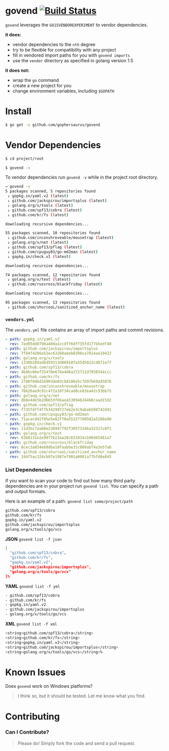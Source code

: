 govend [![Build Status](https://travis-ci.org/gophersaurus/govend.svg?branch=master)](https://travis-ci.org/gophersaurus/govend)
============================================================================================================================

`govend` leverages the `GO15VENDOREXPERIMENT` to vendor dependencies.

**it does:**
* vendor dependencies to the `nth` degree
* try to be flexible for compatibility with any project
* fill in vendored import paths for you with `govend imports`
* use the `vendor` directory as specified in golang version 1.5

**it does not:**
* wrap the `go` command
* create a new project for you
* change environment variables, including `$GOPATH`

Install
=======

```bash
$ go get -u github.com/gophersaurus/govend
```

Vendor Dependencies
===================

```bash
$ cd project/root

$ govend -v
```

To vendor dependencies run `govend -v` while in the project root directory.

```bash
→ govend -v
5 packages scanned, 5 repositories found
 ↓ gopkg.in/yaml.v2 (latest)
 ↓ github.com/jackspirou/importsplus (latest)
 ↓ golang.org/x/tools (latest)
 ↓ github.com/spf13/cobra (latest)
 ↓ github.com/kr/fs (latest)

downloading recursive dependencies...

55 packages scanned, 10 repositories found
 ↓ github.com/inconshreveable/mousetrap (latest)
 ↓ golang.org/x/net (latest)
 ↓ github.com/spf13/pflag (latest)
 ↓ github.com/cpuguy83/go-md2man (latest)
 ↓ gopkg.in/check.v1 (latest)

downloading recursive dependencies...

74 packages scanned, 12 repositories found
 ↓ golang.org/x/text (latest)
 ↓ github.com/russross/blackfriday (latest)

downloading recursive dependencies...

95 packages scanned, 13 repositories found
 ↓ github.com/shurcooL/sanitized_anchor_name (latest)
```

### `vendors.yml`

The `vendors.yml` file contains an array of import paths and commit revisions.

```yaml
- path: gopkg.in/yaml.v2
  rev: 7ad95dd0798a40da1ccdff6dff35fd177b5edf40
- path: github.com/jackspirou/importsplus
  rev: 7f84f4286a52ec63260adeb8398ca7814ae19422
- path: golang.org/x/tools
  rev: 1330b289ad6d59313d86910fa35d5022cd871e7f
- path: github.com/spf13/cobra
  rev: 4b86c66ef25470e678a4d6a372711d7050344ccc
- path: github.com/kr/fs
  rev: 2788f0dbd16903de03cb8186e5c7d97b69ad387b
- path: github.com/inconshreveable/mousetrap
  rev: 76626ae9c91c4f2a10f34cad8ce83ea42c93bb75
- path: golang.org/x/net
  rev: db8e4de5b2d6653f66aea53094624468caad15d2
- path: github.com/spf13/pflag
  rev: f735fdff4ffb34299727eb2e3c9abab588742d41
- path: github.com/cpuguy83/go-md2man
  rev: 71acacd42f85e5e82f70a55327789582a5200a90
- path: gopkg.in/check.v1
  rev: 11d3bc7aa68e238947792f30573146a3231fc0f1
- path: golang.org/x/text
  rev: 6368131e2e9977b23aa20c631034cb98d65461a7
- path: github.com/russross/blackfriday
  rev: 8cec3a854e68dba10faabbe31c089abf4a3e57a6
- path: github.com/shurcooL/sanitized_anchor_name
  rev: 244f5ac324cb97e1987ef901a0081a77bfd8e845
```

### List Dependencies
If you want to scan your code to find out how many third party dependencies are
in your project run `govend list`. You can specify a path and output formats.

Here is an example of a path: `govend list some/project/path`
```bash
github.com/spf13/cobra
github.com/kr/fs
gopkg.in/yaml.v2
github.com/jackspirou/importsplus
golang.org/x/tools/go/vcs
```

**JSON**
`govend list -f json`
```bash
[
  "github.com/spf13/cobra",
  "github.com/kr/fs",
  "gopkg.in/yaml.v2",
  "github.com/jackspirou/importsplus",
  "golang.org/x/tools/go/vcs"
]%  
```

**YAML**
`govend list -f yml`
```bash
- github.com/spf13/cobra
- github.com/kr/fs
- gopkg.in/yaml.v2
- github.com/jackspirou/importsplus
- golang.org/x/tools/go/vcs
```
**XML**
`govend list -f xml`
```bash
<string>github.com/spf13/cobra</string>
<string>github.com/kr/fs</string>
<string>gopkg.in/yaml.v2</string>
<string>github.com/jackspirou/importsplus</string>
<string>golang.org/x/tools/go/vcs</string>%
```

Known Issues
============

Does `govend` work on Windows platforms?

> I think so, but it should be tested.  Let me know what you find.

Contributing
============

### Can I Contribute?

> Please do! Simply fork the code and send a pull request.
